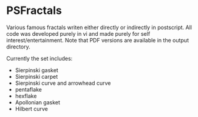 # PSFractals

Various famous fractals writen either directly or indirectly in postscript.  All code was developed purely in vi and made purely for self interest/entertainment.  Note that PDF versions are available in the output directory.

Currently the set includes:
* Sierpinski gasket
* Sierpinski carpet
* Sierpinski curve and arrowhead curve 
* pentaflake
* hexflake
* Apollonian gasket
* Hilbert curve
